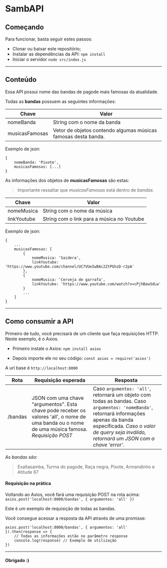 # SambAPI
## Começando
Para funcionar, basta seguir estes passos:
- Clonar ou baixar este repositório;
- Instalar as dependências da API: ```npm install```
- Iniciar o servidor ```node src/index.js```

---
## Conteúdo
Essa API possui nome das bandas de pagode mais famosas da atualidade.

Todas as **bandas** possuem as seguintes informações:

| Chave | Valor | 
| ----- | ----- |
| nomeBanda | String com o nome da banda |
| musicasFamosas | Vetor de objetos contendo algumas músicas famosas desta banda. |

Exemplo de json:
``` 
{
    nomeBanda: 'Pixote',
    musicasFamosas: [...]
}
```
As informações dos objetos de **musicasFamosas** são estas:
>Importante ressaltar que *musicasFamosas* está dentro de *bandas*. 

| Chave | Valor |
| ----- | ----- |
| nomeMusica | String com o nome da música |
| linkYoutube | String com o link para a música no Youtube |

Exemplo de json:

```
{
    ...
    musicasFamosas: [
        {
            nomeMusica: 'Saidera',
            linkYoutube: 'https://www.youtube.com/channel/UC7VUeIwBAc2ZtPGhzD-r2pA'
        },
        {
            nomeMusica: 'Cerveja de garrafa',
            linkYoutube: 'https://www.youtube.com/watch?v=cPjhBow3dLw'
        }
        ...
    ]
}
```

---
## Como consumir a API

Primeiro de tudo, você precisará de um cliente que faça requisições HTTP. Neste exemplo, é o Axios.

- Primeiro instale o Axios: ``` npm install axios ```

- Depois importe ele no seu código: ``` const axios = require('axios') ```


A url base é ```http://localhost:8000```

| Rota | Requisição esperada | Resposta |
| ---- | ------------------- | -------- |
| /bandas | JSON com uma chave "argumentos". Esta chave pode receber os valores 'all', o nome de uma banda ou o nome de uma música famosa. *Requisição POST* | Caso ```argumentos: 'all'```, retornará um objeto com todas as bandas. Caso ```argumentos: 'nomeBanda'```, retornará informações apenas da banda específicada. *Caso o valor de query seja inválido, retornará um JSON com a chave 'error'.* |

*As bandas são:*
>Exaltasamba, Turma do pagode, Raça negra, Pixote, Armandinho e Atitude 67

#### Requisição na prática
Voltando ao Axios, você fará uma requisição POST na rota acima:
``` axios.post('localhost:8000/bandas', { argumentos: 'all' }) ```

Este é um exemplo de requisição de todas as bandas.

Você consegue acessar a resposta da API através de uma promisse:
```
axios.post('localhost:8000/bandas', { argumentos: 'all' }).then(response => {
    // Todas as informações estão no parâmetro response
    console.log(response) // Exemplo de utilização
})
```
---
#### Obrigado :)
